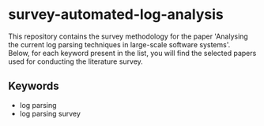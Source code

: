 # survey-automated-log-analysis

This repository contains the survey methodology for the paper 'Analysing the current log parsing techniques in large-scale software systems'. <br>
Below, for each keyword present in the list, you will find the selected papers used for conducting the literature survey. 

## Keywords
- log parsing
- log parsing survey
